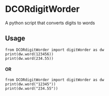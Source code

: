 # DCORdigitWorder
A python script that converts digits to words

## Usage
```
from DCORdigitWorder import digitWorder as dw
print(dw.word(123456))
print(dw.word(234.55))
```
#### OR
```
from DCORdigitWorder import digitWorder as dw
print(dw.word("12345"))
print(dw.word("234.55"))
```
